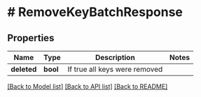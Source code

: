 # # RemoveKeyBatchResponse

## Properties

Name | Type | Description | Notes
------------ | ------------- | ------------- | -------------
**deleted** | **bool** | If true all keys were removed |

[[Back to Model list]](../../README.md#models) [[Back to API list]](../../README.md#endpoints) [[Back to README]](../../README.md)
